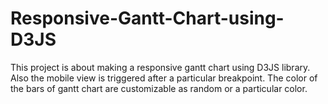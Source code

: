 # Responsive-Gantt-Chart-using-D3JS
This project is about making a responsive gantt chart using D3JS library. Also the mobile view is triggered after a particular breakpoint. The color of the bars of gantt chart are customizable as random or a particular color. 
